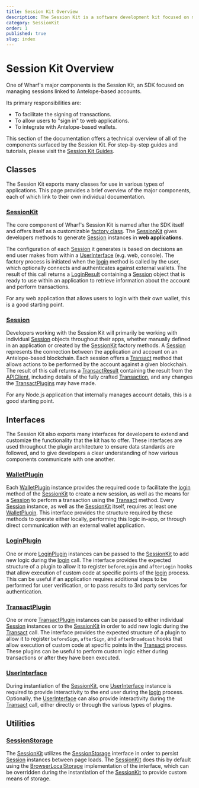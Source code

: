 ```yaml
---
title: Session Kit Overview
description: The Session Kit is a software development kit focused on managing Antelope-based user sessions in web applications. It facilitates the signing of transactions, allowing users to "sign in" to web applications, and provides integration with external wallets.
category: SessionKit
order: 1
published: true
slug: index
---
```


# Session Kit Overview

One of Wharf's major components is the Session Kit, an SDK focused on managing sessions linked to Antelope-based accounts.

Its primary responsibilities are:

- To facilitate the signing of transactions.
- To allow users to "sign in" to web applications.
- To integrate with Antelope-based wallets.

This section of the documentation offers a technical overview of all of the components surfaced by the Session Kit. For step-by-step guides and tutorials, please visit the [Session Kit Guides](/guides/sessionkit).

## Classes

The Session Kit exports many classes for use in various types of applications. This page provides a brief overview of the major components, each of which link to their own individual documentation.

### [SessionKit](/docs/sessionkit/session-kit-factory)

The core component of Wharf's Session Kit is named after the SDK itself and offers itself as a customizable [factory class](https://refactoring.guru/design-patterns/factory-method). The [SessionKit](/docs/sessionkit/session-kit-factory) gives developers methods to generate [Session](/docs/sessionkit/session) instances in **web applications**.

The configuration of each [Session](/docs/sessionkit/session) it generates is based on decisions an end user makes from within a [UserInterface](/docs/sessionkit/plugin-user-interface) (e.g. web, console). The factory process is initiated when the [login](/docs/sessionkit/login) method is called by the user, which optionally connects and authenticates against external wallets. The result of this call returns a [LoginResult](/docs/sessionkit/login-result) containing a [Session](/docs/sessionkit/session) object that is ready to use within an application to retrieve information about the account and perform transactions.

For any web application that allows users to login with their own wallet, this is a good starting point.

### [Session](/docs/sessionkit/session)

Developers working with the Session Kit will primarily be working with individual [Session](/docs/sessionkit/session) objects throughout their apps, whether manually defined in an application or created by the [SessionKit](/docs/sessionkit/session-kit-factory) factory methods. A [Session](/docs/sessionkit/session) represents the connection between the application and account on an Antelope-based blockchain. Each session offers a [Transact](/docs/sessionkit/transact) method that allows actions to be performed by the account against a given blockchain. The result of this call returns a [TransactResult](/docs/sessionkit/transact-result) containing the result from the [APIClient](/docs/antelope/api-client), including details of the fully crafted [Transaction](/docs/antelope/name), and any changes the [TransactPlugins](/docs/sessionkit/plugin-transact) may have made.

For any Node.js application that internally manages account details, this is a good starting point.

## Interfaces

The Session Kit also exports many interfaces for developers to extend and customize the functionality that the kit has to offer. These interfaces are used throughout the plugin architecture to ensure data standards are followed, and to give developers a clear understanding of how various components communicate with one another.

### [WalletPlugin](/docs/sessionkit/plugin-wallet)

Each [WalletPlugin](/docs/sessionkit/plugin-wallet) instance provides the required code to facilitate the [login](/docs/sessionkit/login) method of the [SessionKit](/docs/sessionkit/session-kit-factory) to create a new session, as well as the means for a [Session](/docs/sessionkit/session) to perform a transaction using the [Transact](/docs/sessionkit/transact) method. Every [Session](/docs/sessionkit/session) instance, as well as the [SessionKit](/docs/sessionkit/session-kit-factory) itself, requires at least one [WalletPlugin](/docs/sessionkit/plugin-wallet). This interface provides the structure required by these methods to operate either locally, performing this logic in-app, or through direct communication with an external wallet application.

### [LoginPlugin](/docs/sessionkit/plugin-login)

One or more [LoginPlugin](/docs/sessionkit/plugin-login) instances can be passed to the [SessionKit](/docs/sessionkit/session-kit-factory) to add new logic during the [login](/docs/sessionkit/login) call. The interface provides the expected structure of a plugin to allow it to register `beforeLogin` and `afterLogin` hooks that allow execution of custom code at specific points of the [login](/docs/sessionkit/login) process. This can be useful if an application requires additional steps to be performed for user verification, or to pass results to 3rd party services for authentication.

### [TransactPlugin](/docs/sessionkit/plugin-transact)

One or more [TransactPlugin](/docs/sessionkit/plugin-transact) instances can be passed to either individual [Session](/docs/sessionkit/session) instances or to the [SessionKit](/docs/sessionkit/session-kit-factory) in order to add new logic during the [Transact](/docs/sessionkit/transact) call. The interface provides the expected structure of a plugin to allow it to register `beforeSign`, `afterSign`, and `afterBroadcast` hooks that allow execution of custom code at specific points in the [Transact](/docs/sessionkit/transact) process. These plugins can be useful to perform custom logic either during transactions or after they have been executed.

### [UserInterface](/docs/sessionkit/plugin-user-interface)

During instantiation of the [SessionKit](/docs/sessionkit/session-kit-factory), one [UserInterface](/docs/sessionkit/plugin-user-interface) instance is required to provide interactivity to the end user during the [login](/docs/sessionkit/login) process. Optionally, the [UserInterface](/docs/sessionkit/plugin-user-interface) can also provide interactivity during the [Transact](/docs/sessionkit/transact) call, either directly or through the various types of plugins.

## Utilities

### [SessionStorage](/docs/sessionkit/session-storage)

The [SessionKit](/docs/sessionkit/session-kit-factory) utilizes the [SessionStorage](/docs/sessionkit/session-storage) interface in order to persist [Session](/docs/sessionkit/session) instances between page loads. The [SessionKit](/docs/sessionkit/session-kit-factory) does this by default using the [BrowserLocalStorage](/docs/sessionkit/browser-local-storage) implementation of the interface, which can be overridden during the instantiation of the [SessionKit](/docs/sessionkit/session-kit-factory) to provide custom means of storage.
